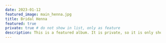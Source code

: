 ```yaml
---
date: 2023-01-12
featured_image: main_henna.jpg
title: Bridal Henna
featured: true
private: true # do not show in list, only as feature
description: This is a featured album. It is private, so it is only shown on the homepage.
---
```

